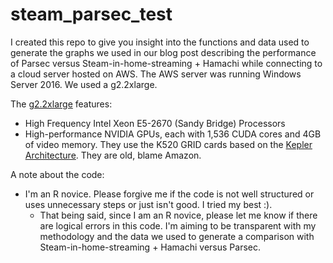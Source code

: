 # steam_parsec_test

I created this repo to give you insight into the functions and data used to generate the graphs we used in our blog post describing the performance of Parsec versus Steam-in-home-streaming + Hamachi while connecting to a cloud server hosted on AWS. The AWS server was running Windows Server 2016. We used a g2.2xlarge. 

The [g2.2xlarge](https://aws.amazon.com/ec2/instance-types/) features:
* High Frequency Intel Xeon E5-2670 (Sandy Bridge) Processors
* High-performance NVIDIA GPUs, each with 1,536 CUDA cores and 4GB of video memory. They use the K520 GRID cards based on the [Kepler Architecture](https://en.wikipedia.org/wiki/Kepler_(microarchitecture)). They are old, blame Amazon.

A note about the code:
* I'm an R novice. Please forgive me if the code is not well structured or uses unnecessary steps or just isn't good. I tried my best :).
  * That being said, since I am an R novice, please let me know if there are logical errors in this code. I'm aiming to be transparent with my methodology and the data we used to generate a comparison with Steam-in-home-streaming + Hamachi versus Parsec.

